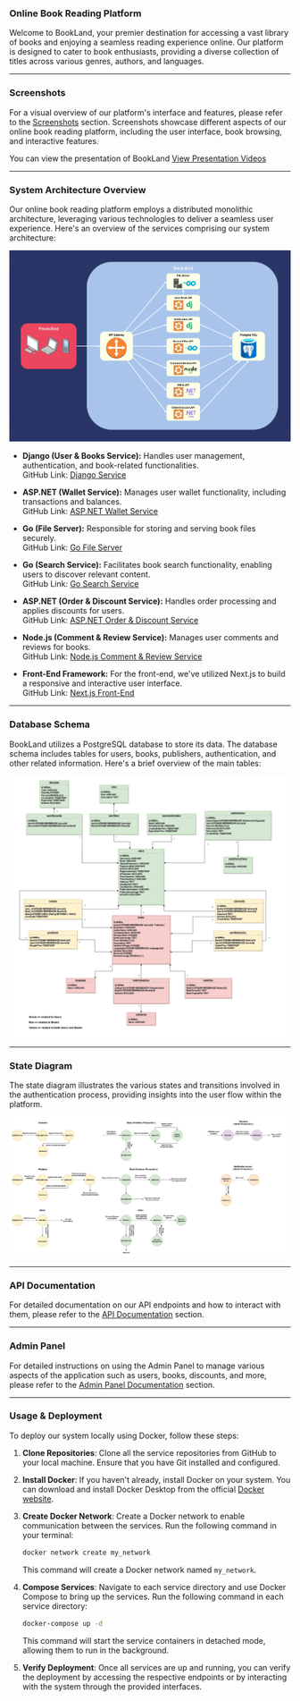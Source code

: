 ### Online Book Reading Platform

Welcome to BookLand, your premier destination for accessing a vast library of books and enjoying a seamless reading experience online. Our platform is designed to cater to book enthusiasts, providing a diverse collection of titles across various genres, authors, and languages.

---

### Screenshots
For a visual overview of our platform's interface and features, please refer to the [Screenshots](./screenshots.md) section. Screenshots showcase different aspects of our online book reading platform, including the user interface, book browsing, and interactive features.

You can view the presentation of BookLand
[View Presentation Videos](https://drive.google.com/drive/folders/1Wje7X72HKo4F0SV681AvAFXqDRcHlkib)


---

### System Architecture Overview

Our online book reading platform employs a distributed monolithic architecture, leveraging various technologies to deliver a seamless user experience. Here's an overview of the services comprising our system architecture:

![image info](./screens/Services%20Diagram.jpg)

- **Django (User & Books Service):** Handles user management, authentication, and book-related functionalities.  
  GitHub Link: [Django Service](https://github.com/ElyarSadig/BookLand_Microservice)
  
- **ASP.NET (Wallet Service):** Manages user wallet functionality, including transactions and balances.  
  GitHub Link: [ASP.NET Wallet Service](https://github.com/alitaami/Bookland)
  
- **Go (File Server):** Responsible for storing and serving book files securely.  
  GitHub Link: [Go File Server](https://github.com/ElyarSadig/BookLand-Go-Fileserver)
  
- **Go (Search Service):** Facilitates book search functionality, enabling users to discover relevant content.  
  GitHub Link: [Go Search Service](https://github.com/ElyarSadig/BookLand-Go-Search-Filter-Service)
  
- **ASP.NET (Order & Discount Service):** Handles order processing and applies discounts for users.  
  GitHub Link: [ASP.NET Order & Discount Service](https://github.com/alitaami/Bookland)
  
- **Node.js (Comment & Review Service):** Manages user comments and reviews for books.  
  GitHub Link: [Node.js Comment & Review Service](https://github.com/sanaishere/comment_review)

- **Front-End Framework:** For the front-end, we've utilized Next.js to build a responsive and interactive user interface.  
GitHub Link: [Next.js Front-End](https://github.com/bookland-project/book-shop)

---

### Database Schema

BookLand utilizes a PostgreSQL database to store its data. The database schema includes tables for users, books, publishers, authentication, and other related information. Here's a brief overview of the main tables:

![image info](./screens/DataModels.jpg)

---

### State Diagram

The state diagram illustrates the various states and transitions involved in the authentication process, providing insights into the user flow within the platform.

![image info](./screens/StateDiagram.jpg)

---

### API Documentation
For detailed documentation on our API endpoints and how to interact with them, please refer to the [API Documentation](./API-Docs.md) section.

---

### Admin Panel
For detailed instructions on using the Admin Panel to manage various aspects of the application such as users, books, discounts, and more, please refer to the [Admin Panel Documentation](./Admin-Panel.md) section.

---

### Usage & Deployment

To deploy our system locally using Docker, follow these steps:

1. **Clone Repositories**: Clone all the service repositories from GitHub to your local machine. Ensure that you have Git installed and configured.
   
2. **Install Docker**: If you haven't already, install Docker on your system. You can download and install Docker Desktop from the official [Docker website](https://www.docker.com/products/docker-desktop).

3. **Create Docker Network**: Create a Docker network to enable communication between the services. Run the following command in your terminal:

    ```bash
    docker network create my_network
    ```

    This command will create a Docker network named `my_network`.

4. **Compose Services**: Navigate to each service directory and use Docker Compose to bring up the services. Run the following command in each service directory:

    ```bash
    docker-compose up -d
    ```

    This command will start the service containers in detached mode, allowing them to run in the background.

5. **Verify Deployment**: Once all services are up and running, you can verify the deployment by accessing the respective endpoints or by interacting with the system through the provided interfaces.




